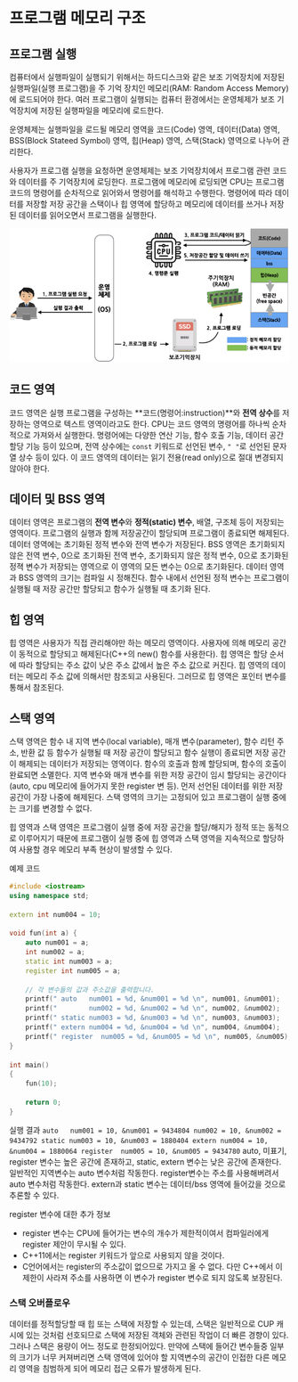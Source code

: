 # 프로그램 메모리 구조

## 프로그램 실행

컴퓨터에서 실행파일이 실행되기 위해서는 하드디스크와 같은 보조 기억장치에 저장된 실행파일(실행 프로그램)을 주 기억 장치인 메모리(RAM: Random Access Memory)에 로드되어야 한다.
여러 프로그램이 실행되는 컴퓨터 환경에서는 운영체제가 보조 기억장치에 저장된 실행파일을 메모리에 로드한다.

운영체제는 실행파일을 로드될 메모리 영역을 코드(Code) 영역, 데이터(Data) 영역, BSS(Block Stateed Symbol) 영역, 힙(Heap) 영역, 스택(Stack) 영역으로 나누어 관리한다.

사용자가 프로그램 실행을 요청하면 운영체제는 보조 기억장치에서 프로그램 관련 코드와 데이터를 주 기억장치에 로딩한다.
프로그램에 메모리에 로딩되면 CPU는 프로그램 코드의 명령어를 순차적으로 읽어와서 명령어를 해석하고 수행한다. 명령어에 따라 데이터를 저장할 저장 공간을 스택이나 힙 영역에 할당하고 메모리에 데이터를 쓰거나 저장된 데이터를 읽어오면서 프로그램을 실행한다.    

![ProgramMemory](./ProgramMemory.png)
 
## 코드 영역

코드 영역은 실행 프로그램을 구성하는 **코드(명령어:instruction)**와 **전역 상수**를 저장하는 영역으로 텍스트 영역이라고도 한다. 
CPU는 코드 영역의 명령어를 하나씩 순차적으로 가져와서 실행한다. 
명령어에는 다양한 연산 기능, 함수 호출 기능, 데이터 공간 할당 기능 등이 있으며, 전역 상수에는 ```const``` 키워드로 선언된 변수, ``" "``로 선언된 문자열 상수 등이 있다. 
이 코드 영역의 데이터는 읽기 전용(read only)으로 절대 변경되지 않아야 한다.

## 데이터 및 BSS 영역

데이터 영역은 프로그램의 **전역 변수**와 **정적(static) 변수**, 배열, 구조체 등이 저장되는 영역이다. 프로그램의 실행과 함께 저장공간이 할당되며 프로그램이 종료되면 해제된다.
데이터 영역에는 초기화된 정적 변수와 전역 변수가 저장된다.
BSS 영역은 초기화되지 않은 전역 변수, 0으로 초기화된 전역 변수, 초기화되지 않은 정적 변수, 0으로 초기화된 정젹 변수가 저장되는 영역으로 이 영역의 모든 변수는 0으로 초기화된다.
데이터 영역과 BSS 영역의 크기는 컴파일 시 정해진다.
함수 내에서 선언된 정적 변수는 프로그램이 실행될 때 저장 공간만 할당되고 함수가 실행될 때 초기화 된다. 

## 힙 영역

힙 영역은 사용자가 직접 관리해야만 하는 메모리 영역이다. 사용자에 의해 메모리 공간이 동적으로 할당되고 해제된다(C++의 new() 함수를 사용한다). 힙 영역은 할당 순서에 따라 할당되는 주소 값이 낮은 주소 값에서 높은 주소 값으로 커진다.
힙 영역의 데이터는 메모리 주소 값에 의해서만 참조되고 사용된다. 그러므로 힙 영역은 포인터 변수를 통해서 참조된다.




## 스택 영역 

스택 영역은 함수 내 지역 변수(local variable), 매개 변수(parameter), 함수 리턴 주소, 반환 값 등 
함수가 실행될 때 저장 공간이 할당되고 함수 실행이 종료되면 저장 공간이 해제되는 데이터가 저장되는 영역이다. 
함수의 호출과 함께 할당되며, 함수의 호출이 완료되면 소멸한다.
지역 변수와 매개 변수를 위한 저장 공간이 임시 할당되는 공간이다(auto, cpu 메모리에 들어가지 못한 register 변 등). 
먼저 선언된 데이터를 위한 저장 공간이 가장 나중에 해제된다.
스택 영역의 크기는 고정되어 있고 프로그램이 실행 중에는 크기를 변경할 수 없다. 

힙 영역과 스택 영역은 프로그램이 실행 중에 저장 공간을 할당/해지가 정적 또는 동적으로 이루어지기 때문에 프로그램이 실행 중에 힙 영역과 스택 영역을 지속적으로 할당하여 사용할 경우 메모리 부족 현상이 발생할 수 있다. 



예제 코드
```cpp
#include <iostream>
using namespace std;

extern int num004 = 10;

void fun(int a) {
    auto num001 = a;
    int num002 = a;
    static int num003 = a;
    register int num005 = a;

    // 각 변수들의 값과 주소값을 출력합니다.
    printf(" auto   num001 = %d, &num001 = %d \n", num001, &num001);
    printf("        num002 = %d, &num002 = %d \n", num002, &num002);
    printf(" static num003 = %d, &num003 = %d \n", num003, &num003);
    printf(" extern num004 = %d, &num004 = %d \n", num004, &num004);
    printf(" register  num005 = %d, &num005 = %d \n", num005, &num005);
}

int main()
{
    fun(10);

    return 0;
}
```
실행 결과
``
 auto   num001 = 10, &num001 = 9434804
        num002 = 10, &num002 = 9434792
 static num003 = 10, &num003 = 1880404
 extern num004 = 10, &num004 = 1880064
 register  num005 = 10, &num005 = 9434780
``
auto, 미표기, register 변수는 높은 공간에 존재하고, static, extern 변수는 낮은 공간에 존재한다.
일반적인 지역변수는 auto 변수처럼 작동한다. register변수는 주소를 사용해버려서 auto 변수처럼 작동한다.
extern과 static 변수는 데이터/bss 영역에 들어갔을 것으로 추론할 수 있다.

register 변수에 대한 추가 정보
* register 변수는 CPU에 들어가는 변수의 개수가 제한적이여서 컴파일러에게 register 제안이 무시될 수 있다.
* C++11에서는 register 키워드가 앞으로 사용되지 않을 것이다.
* C언어에서는 register의 주소값이 없으므로 가지고 올 수 없다. 다만 C++에서 이 제한이 사라져 주소를 사용하면 이 변수가 register 변수로 되지 않도록 보장된다.

### 스택 오버플로우

데이터를 정적할당할 때 힙 또는 스택에 저장할 수 있는데,
스택은 일반적으로 CUP 캐시에 있는 것처럼 선호되므로 스택에 저장된 객체와 관련된 작업이 더 빠른 경향이 있다.
그러나 스택은 용량이 어느 정도로 한정되어있다. 만약에 스택에 들어간 변수들중 일부의 크기가 너무 커져버리면
스택 영역에 있어야 할 지역변수의 공간이 인접한 다른 메모리 영역을 침범하게 되어 메모리 접근 오류가 발생하게 된다.